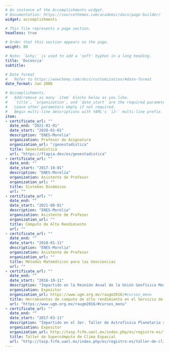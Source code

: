 ```yaml
---
# An instance of the Accomplishments widget.
# Documentation: https://sourcethemes.com/academic/docs/page-builder/
widget: accomplishments

# This file represents a page section.
headless: true

# Order that this section appears on the page.
weight: 80

# Note: `&shy;` is used to add a 'soft' hyphen in a long heading.
title: 'Docencia'
subtitle:

# Date format
#   Refer to https://wowchemy.com/docs/customization/#date-format
date_format: Jan 2006

# Accomplishments.
#   Add/remove as many `item` blocks below as you like.
#   `title`, `organization`, and `date_start` are the required parameters.
#   Leave other parameters empty if not required.
#   Begin multi-line descriptions with YAML's `|2-` multi-line prefix.
item:
- certificate_url: ""
  date_end: "2021-01-01"
  date_start: "2020-01-01"
  description: "ENES-Morelia"
  organization: Profesor de Asignatura
  organization_url: "/geoestadistica"
  title: Geoestadística
  url: "https://ftapia.dev/es/geoestadistica"
- certificate_url: ""
  date_end: ""
  date_start: "2017-10-01"
  description: "ENES-Morelia"
  organization: Asistente de Profesor
  organization_url: ""
  title: Sistemas Dinámicos
  url: ""
- certificate_url: ""
  date_end: ""
  date_start: "2021-08-01"
  description: "ENES-Morelia"
  organization: Asistente de Profesor
  organization_url: ""
  title: Cómputo de Alto Rendimiento
  url: ""
- certificate_url: ""
  date_end: ""
  date_start: "2018-01-11"
  description: "ENES-Morelia"
  organization: Asistente de Profesor
  organization_url: ""
  title: Métodos Matemáticos para las Geociencias
  url: ""
- certificate_url: ""
  date_end: ""
  date_start: "2016-10-11"
  description: "Impartido en la Reunión Anual de la Unión Geofísica Mexicana, Puerto Vallarta, Jalisco."
  organization: Expositor
  organization_url: https://www.ugm.org.mx/raugm2016/#cursos_menu
  title: Herramientas de computo de alto rendimiento en el Servicio de Clima Espacial México
  url: "https://www.ugm.org.mx/raugm2016/#cursos_menu"
- certificate_url: ""
  date_end: ""
  date_start: "2017-03-11"
  description: "Impartido en el 3er. Taller de Astrofísica Planetaria y X Congreso Nacional de Astrobiología, UANL-Monterrey."
  organization: Expositor
  organization_url: http://tasp.fcfm.uanl.mx/index.php/es/registro-es/taller-de-clima-espacial
  title: Taller de Supercómputo de Clima Espacial
  url: "http://tasp.fcfm.uanl.mx/index.php/es/registro-es/taller-de-clima-espacial"
---
```

